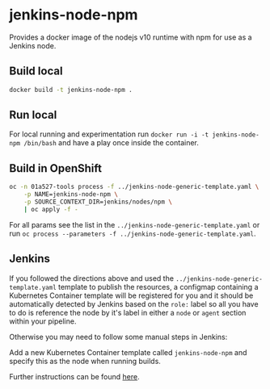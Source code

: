 # jenkins-node-npm

Provides a docker image of the nodejs v10 runtime with npm for use as a Jenkins node.

## Build local

```bash
docker build -t jenkins-node-npm .
```

## Run local

For local running and experimentation run `docker run -i -t jenkins-node-npm /bin/bash` and have a play once inside the container.

## Build in OpenShift

```bash
oc -n 01a527-tools process -f ../jenkins-node-generic-template.yaml \
    -p NAME=jenkins-node-npm \
    -p SOURCE_CONTEXT_DIR=jenkins/nodes/npm \
    | oc apply -f -
```

For all params see the list in the `../jenkins-node-generic-template.yaml` or run `oc process --parameters -f ../jenkins-node-generic-template.yaml`.

## Jenkins

If you followed the directions above and used the `../jenkins-node-generic-template.yaml` template to publish the resources, a configmap containing a Kubernetes Container template will be registered for you and it should be automatically detected by Jenkins based on the `role:` label so all you have to do is reference the node by it's label in either a `node` or `agent` section within your pipeline.

Otherwise you may need to follow some manual steps in Jenkins:

Add a new Kubernetes Container template called `jenkins-node-npm` and specify this as the node when running builds.

Further instructions can be found [here](https://docs.openshift.com/container-platform/3.11/using_images/other_images/jenkins.html#using-the-jenkins-kubernetes-plug-in).